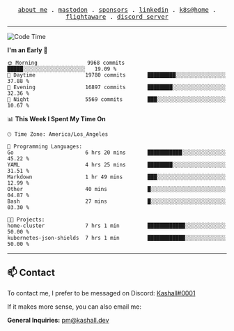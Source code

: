 <p align="center">
  <samp>
    <a href="https://jordanjones.org/">about me</a> .
    <a rel="me" href="https://mastodon.social/@kashall">mastodon</a> .
    <a href="https://github.com/sponsors/kashalls">sponsors</a> .
    <a href="https://linkedin.com/in/jordpjones">linkedin</a> .
    <a href="https://github.com/kashalls/home-cluster">k8s@home</a> .
    <a href="https://flightaware.com/adsb/stats/user/kashalls">flightaware</a> .
    <a href="https://discord.gg/V2WrCfqba9">discord server</a>
  </samp>
</p>

---

<!--START_SECTION:waka-->
![Code Time](http://img.shields.io/badge/Code%20Time-1%2C723%20hrs%2019%20mins-blue)

**I'm an Early 🐤** 

```text
🌞 Morning                9968 commits        █████░░░░░░░░░░░░░░░░░░░░   19.09 % 
🌆 Daytime                19780 commits       █████████░░░░░░░░░░░░░░░░   37.88 % 
🌃 Evening                16897 commits       ████████░░░░░░░░░░░░░░░░░   32.36 % 
🌙 Night                  5569 commits        ███░░░░░░░░░░░░░░░░░░░░░░   10.67 % 
```


📊 **This Week I Spent My Time On** 

```text
🕑︎ Time Zone: America/Los_Angeles

💬 Programming Languages: 
Go                       6 hrs 20 mins       ███████████░░░░░░░░░░░░░░   45.22 % 
YAML                     4 hrs 25 mins       ████████░░░░░░░░░░░░░░░░░   31.51 % 
Markdown                 1 hr 49 mins        ███░░░░░░░░░░░░░░░░░░░░░░   12.99 % 
Other                    40 mins             █░░░░░░░░░░░░░░░░░░░░░░░░   04.87 % 
Bash                     27 mins             █░░░░░░░░░░░░░░░░░░░░░░░░   03.30 % 

🐱‍💻 Projects: 
home-cluster             7 hrs 1 min         ████████████░░░░░░░░░░░░░   50.00 % 
kubernetes-json-shields  7 hrs 1 min         ████████████░░░░░░░░░░░░░   50.00 % 
```


<!--END_SECTION:waka-->

---

## 📫 Contact

To contact me, I prefer to be messaged on Discord:  [Kashall#0001](https://discord.com/users/201077739589992448)

If it makes more sense, you can also email me:

**General Inquiries:** pm@kashall.dev  
